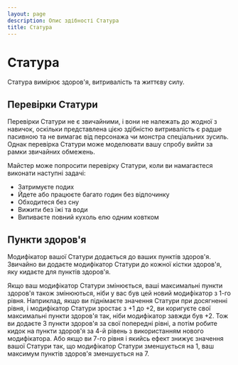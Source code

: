```yaml
---
layout: page
description: Опис здібності Статура
title: Статура
---
```


# Статура
Статура вимірює здоров'я, витривалість та життєву силу.

## Перевірки Статури
Перевірки Статури не є звичайними, і вони не належать до жодної з навичок, оскільки представлена цією здібністю витривалість є радше пасивною та не вимагає від персонажа чи монстра спеціальних зусиль. Однак перевірка Статури може моделювати вашу спробу вийти за рамки звичайних обмежень.

Майстер може попросити перевірку Статури, коли ви намагаєтеся виконати наступні задачі:

* Затримуєте подих
* Йдете або працюєте багато годин без відпочинку
* Обходитеся без сну
* Вижити без їжі та води
* Випиваєте повний кухоль елю одним ковтком

## Пункти здоров'я
Модифікатор вашої Статури додається до ваших пунктів здоров'я. Звичайно ви додаєте модифікатор Статури до кожної кістки здоров'я, яку кидаєте для пунктів здоров'я.

Якщо ваш модифікатор Статури змінюється, ваші максимальні пункти здоров'я також змінюються, ніби у вас був цей новий модифікатор з 1-го рівня. Наприклад, якщо ви піднімаєте значення Статури при досягненні рівня, і модифікатор Статури зростає з +1 до +2, ви коригуєте свої максимальні пункти здоров'я так, ніби модифікатор завжди був +2. Тож ви додаєте 3 пункти здоров'я за свої попередні рівні, а потім робите кидок на пункти здоров'я за 4-й рівень з використанням нового модифікатора. Або якщо ви 7-го рівня і якийсь ефект знижує значення вашої Статури так, що модифікатор Статури зменшується на 1, ваш максимум пунктів здоров'я зменшується на 7.
